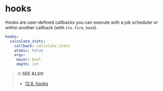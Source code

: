 # hooks

Hooks are user-defined callbacks you can execute with a job scheduler or within another callback (with `ctx.fire_hook`).

```yaml
hooks:
  calculate_stats:
    callback: calculate_stats
    atomic: False
    args:
     major: bool
     depth: int
```

> 🤓 **SEE ALSO**
>
> * [12.6. hooks](../advanced/hooks/README.md)
